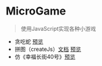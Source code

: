 # MicroGame

> 使用JavaScript实现各种小游戏

* 贪吃蛇 [预览](http://qiuling.coding.me/micro-game/snake/snake.html)
* 拼图（createJs）[文档](https://github.com/qiuling2014/blog/blob/master/createjs.md)   [预览](http://qiuling.coding.me/micro-game/puzzle/index.html)
* 仿《幸福长街40号》[预览](http://qiuling.coding.me/fixi/dist/index.html)